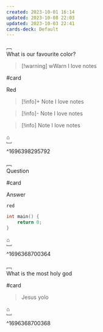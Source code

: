 ```yaml
---
created: 2023-10-01 16:14
updated: 2023-10-08 22:03
updated: 2023-10-03 22:41
cards-deck: Default
---
```


﹇<br>
What is our favourite color?

> [!warning] wWarn
> I love notes

#card 

Red

> [!info]+ Note
> I love notes

> [!info]- Note
> I love notes

> [!info] Note
> I love notes

⌂
<br>﹈<br>^1696398295792






﹇<br>
Question

#card 

Answer

`red`

```cpp
int main() {
	return 0;
}
```

⌂
<br>﹈<br>^1696368700364



﹇<br>
What is the most holy god

#card 

> Jesus yolo

⌂
<br>﹈<br>^1696368700368



